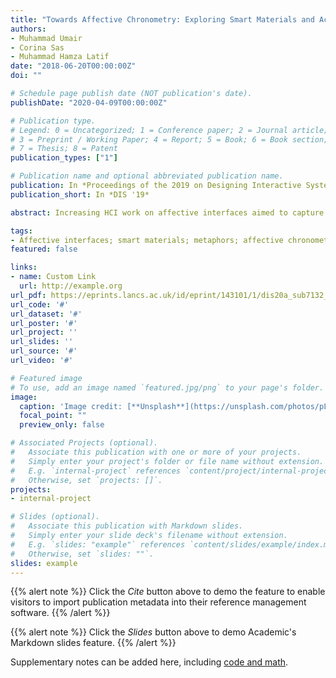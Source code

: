 ```yaml
---
title: "Towards Affective Chronometry: Exploring Smart Materials and Actuators for Real-time Representations of Changes in Arousal"
authors:
- Muhammad Umair
- Corina Sas
- Muhammad Hamza Latif
date: "2018-06-20T00:00:00Z"
doi: ""

# Schedule page publish date (NOT publication's date).
publishDate: "2020-04-09T00:00:00Z"

# Publication type.
# Legend: 0 = Uncategorized; 1 = Conference paper; 2 = Journal article;
# 3 = Preprint / Working Paper; 4 = Report; 5 = Book; 6 = Book section;
# 7 = Thesis; 8 = Patent
publication_types: ["1"]

# Publication name and optional abbreviated publication name.
publication: In *Proceedings of the 2019 on Designing Interactive Systems Conference - DIS '19*
publication_short: In *DIS '19*

abstract: Increasing HCI work on affective interfaces aimed to capture and communicate users' emotions in order to support self-understanding. While most such interfaces employ traditional screen-based displays, more novel approaches have started to investigate smart materials and actuators-based prototypes. In this paper, we describe our exploration of smart materials and actuators leveraging their temporal qualities as well as common metaphors for real-time representation of changes in arousal through visual and haptic modalities. This exploration provided rationale for the design and implementation of six novel wrist-worn prototypes evaluated with 12 users who wore them over 2 days. Our findings describe how people use them in daily life, and how their material-driven qualities such as responsiveness, duration, rhythm, inertia, aliveness and range shape people's emotion identification, attribution, and regulation. Our findings led to four design implications including support for affective chronometry for both raise and decay time of emotional response, design for slowness, and for expressiveness.

tags:
- Affective interfaces; smart materials; metaphors; affective chronometry; emotional awareness.
featured: false

links:
- name: Custom Link
  url: http://example.org
url_pdf: https://eprints.lancs.ac.uk/id/eprint/143101/1/dis20a_sub7132_i8.pdf
url_code: '#'
url_dataset: '#'
url_poster: '#'
url_project: ''
url_slides: ''
url_source: '#'
url_video: '#'

# Featured image
# To use, add an image named `featured.jpg/png` to your page's folder. 
image:
  caption: 'Image credit: [**Unsplash**](https://unsplash.com/photos/pLCdAaMFLTE)'
  focal_point: ""
  preview_only: false

# Associated Projects (optional).
#   Associate this publication with one or more of your projects.
#   Simply enter your project's folder or file name without extension.
#   E.g. `internal-project` references `content/project/internal-project/index.md`.
#   Otherwise, set `projects: []`.
projects:
- internal-project

# Slides (optional).
#   Associate this publication with Markdown slides.
#   Simply enter your slide deck's filename without extension.
#   E.g. `slides: "example"` references `content/slides/example/index.md`.
#   Otherwise, set `slides: ""`.
slides: example
---
```


{{% alert note %}}
Click the *Cite* button above to demo the feature to enable visitors to import publication metadata into their reference management software.
{{% /alert %}}

{{% alert note %}}
Click the *Slides* button above to demo Academic's Markdown slides feature.
{{% /alert %}}

Supplementary notes can be added here, including [code and math](https://sourcethemes.com/academic/docs/writing-markdown-latex/).

